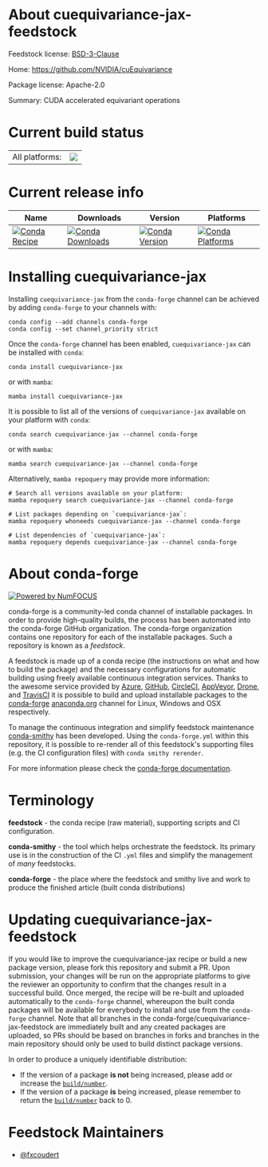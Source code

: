 About cuequivariance-jax-feedstock
==================================

Feedstock license: [BSD-3-Clause](https://github.com/conda-forge/cuequivariance-jax-feedstock/blob/main/LICENSE.txt)

Home: https://github.com/NVIDIA/cuEquivariance

Package license: Apache-2.0

Summary: CUDA accelerated equivariant operations

Current build status
====================


<table><tr><td>All platforms:</td>
    <td>
      <a href="https://dev.azure.com/conda-forge/feedstock-builds/_build/latest?definitionId=24584&branchName=main">
        <img src="https://dev.azure.com/conda-forge/feedstock-builds/_apis/build/status/cuequivariance-jax-feedstock?branchName=main">
      </a>
    </td>
  </tr>
</table>

Current release info
====================

| Name | Downloads | Version | Platforms |
| --- | --- | --- | --- |
| [![Conda Recipe](https://img.shields.io/badge/recipe-cuequivariance--jax-green.svg)](https://anaconda.org/conda-forge/cuequivariance-jax) | [![Conda Downloads](https://img.shields.io/conda/dn/conda-forge/cuequivariance-jax.svg)](https://anaconda.org/conda-forge/cuequivariance-jax) | [![Conda Version](https://img.shields.io/conda/vn/conda-forge/cuequivariance-jax.svg)](https://anaconda.org/conda-forge/cuequivariance-jax) | [![Conda Platforms](https://img.shields.io/conda/pn/conda-forge/cuequivariance-jax.svg)](https://anaconda.org/conda-forge/cuequivariance-jax) |

Installing cuequivariance-jax
=============================

Installing `cuequivariance-jax` from the `conda-forge` channel can be achieved by adding `conda-forge` to your channels with:

```
conda config --add channels conda-forge
conda config --set channel_priority strict
```

Once the `conda-forge` channel has been enabled, `cuequivariance-jax` can be installed with `conda`:

```
conda install cuequivariance-jax
```

or with `mamba`:

```
mamba install cuequivariance-jax
```

It is possible to list all of the versions of `cuequivariance-jax` available on your platform with `conda`:

```
conda search cuequivariance-jax --channel conda-forge
```

or with `mamba`:

```
mamba search cuequivariance-jax --channel conda-forge
```

Alternatively, `mamba repoquery` may provide more information:

```
# Search all versions available on your platform:
mamba repoquery search cuequivariance-jax --channel conda-forge

# List packages depending on `cuequivariance-jax`:
mamba repoquery whoneeds cuequivariance-jax --channel conda-forge

# List dependencies of `cuequivariance-jax`:
mamba repoquery depends cuequivariance-jax --channel conda-forge
```


About conda-forge
=================

[![Powered by
NumFOCUS](https://img.shields.io/badge/powered%20by-NumFOCUS-orange.svg?style=flat&colorA=E1523D&colorB=007D8A)](https://numfocus.org)

conda-forge is a community-led conda channel of installable packages.
In order to provide high-quality builds, the process has been automated into the
conda-forge GitHub organization. The conda-forge organization contains one repository
for each of the installable packages. Such a repository is known as a *feedstock*.

A feedstock is made up of a conda recipe (the instructions on what and how to build
the package) and the necessary configurations for automatic building using freely
available continuous integration services. Thanks to the awesome service provided by
[Azure](https://azure.microsoft.com/en-us/services/devops/), [GitHub](https://github.com/),
[CircleCI](https://circleci.com/), [AppVeyor](https://www.appveyor.com/),
[Drone](https://cloud.drone.io/welcome), and [TravisCI](https://travis-ci.com/)
it is possible to build and upload installable packages to the
[conda-forge](https://anaconda.org/conda-forge) [anaconda.org](https://anaconda.org/)
channel for Linux, Windows and OSX respectively.

To manage the continuous integration and simplify feedstock maintenance
[conda-smithy](https://github.com/conda-forge/conda-smithy) has been developed.
Using the ``conda-forge.yml`` within this repository, it is possible to re-render all of
this feedstock's supporting files (e.g. the CI configuration files) with ``conda smithy rerender``.

For more information please check the [conda-forge documentation](https://conda-forge.org/docs/).

Terminology
===========

**feedstock** - the conda recipe (raw material), supporting scripts and CI configuration.

**conda-smithy** - the tool which helps orchestrate the feedstock.
                   Its primary use is in the construction of the CI ``.yml`` files
                   and simplify the management of *many* feedstocks.

**conda-forge** - the place where the feedstock and smithy live and work to
                  produce the finished article (built conda distributions)


Updating cuequivariance-jax-feedstock
=====================================

If you would like to improve the cuequivariance-jax recipe or build a new
package version, please fork this repository and submit a PR. Upon submission,
your changes will be run on the appropriate platforms to give the reviewer an
opportunity to confirm that the changes result in a successful build. Once
merged, the recipe will be re-built and uploaded automatically to the
`conda-forge` channel, whereupon the built conda packages will be available for
everybody to install and use from the `conda-forge` channel.
Note that all branches in the conda-forge/cuequivariance-jax-feedstock are
immediately built and any created packages are uploaded, so PRs should be based
on branches in forks and branches in the main repository should only be used to
build distinct package versions.

In order to produce a uniquely identifiable distribution:
 * If the version of a package **is not** being increased, please add or increase
   the [``build/number``](https://docs.conda.io/projects/conda-build/en/latest/resources/define-metadata.html#build-number-and-string).
 * If the version of a package **is** being increased, please remember to return
   the [``build/number``](https://docs.conda.io/projects/conda-build/en/latest/resources/define-metadata.html#build-number-and-string)
   back to 0.

Feedstock Maintainers
=====================

* [@fxcoudert](https://github.com/fxcoudert/)

